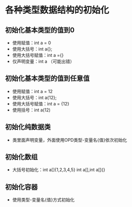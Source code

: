 #  各种类型数据结构的初始化
## 初始化基本类型的值到0
- 使用赋值：int a = 0
- 使用大括号：int a{};
- 使用大括号赋值：int a ={}
- 仅声明变量：int a （可能出错）
## 初始化基本类型的值到任意值
- 使用赋值：int a = 12
- 使用大括号：int a{12};
- 使用大括号赋值：int a = {12}
- 使用括号：int a(12)
## 初始化纯数据类
- 类里面声明变量，外面使用OPD类型-变量名{值}依次初始化
## 初始化数组
- 大括号初始化：int a[]{1,2,3,4,5} int a[],int a[]{}
## 初始化容器
- 使用类型-变量名{值}方式初始化
